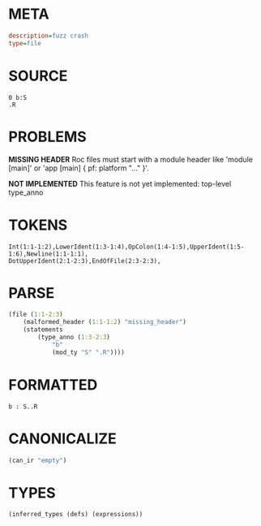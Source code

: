 # META
~~~ini
description=fuzz crash
type=file
~~~
# SOURCE
~~~roc
0 b:S
.R
~~~
# PROBLEMS
**MISSING HEADER**
Roc files must start with a module header like 'module [main]' or 'app [main] { pf: platform "..." }'.

**NOT IMPLEMENTED**
This feature is not yet implemented: top-level type_anno

# TOKENS
~~~zig
Int(1:1-1:2),LowerIdent(1:3-1:4),OpColon(1:4-1:5),UpperIdent(1:5-1:6),Newline(1:1-1:1),
DotUpperIdent(2:1-2:3),EndOfFile(2:3-2:3),
~~~
# PARSE
~~~clojure
(file (1:1-2:3)
	(malformed_header (1:1-1:2) "missing_header")
	(statements
		(type_anno (1:3-2:3)
			"b"
			(mod_ty "S" ".R"))))
~~~
# FORMATTED
~~~roc
b : S..R
~~~
# CANONICALIZE
~~~clojure
(can_ir "empty")
~~~
# TYPES
~~~clojure
(inferred_types (defs) (expressions))
~~~
